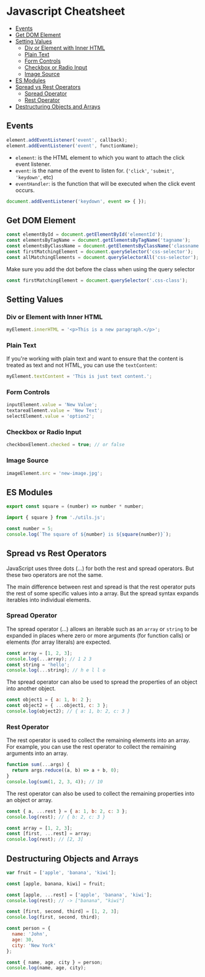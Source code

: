 # Javascript Cheatsheet
<!-- TOC -->

- [Events](#events)
- [Get DOM Element](#get-dom-element)
- [Setting Values](#setting-values)
    - [Div or Element with Inner HTML](#div-or-element-with-inner-html)
    - [Plain Text](#plain-text)
    - [Form Controls](#form-controls)
    - [Checkbox or Radio Input](#checkbox-or-radio-input)
    - [Image Source](#image-source)
- [ES Modules](#es-modules)
- [Spread vs Rest Operators](#spread-vs-rest-operators)
    - [Spread Operator](#spread-operator)
    - [Rest Operator](#rest-operator)
- [Destructuring Objects and Arrays](#destructuring-objects-and-arrays)

<!-- /TOC -->


<a id="markdown-events" name="events"></a>

## Events

```js
element.addEventListener('event', callback);
element.addEventListener('event', functionName);
```

- `element`: is the HTML element to which you want to attach the click event listener.
- `event`: is the name of the event to listen for. (`'click'`, `'submit'`, `'keydown'`, etc)
- `eventHandler`: is the function that will be executed when the click event occurs.


```js
document.addEventListener('keydown', event => { });
```

<a id="markdown-get-dom-element" name="get-dom-element"></a>

## Get DOM Element
```js
const elementById = document.getElementById('elementId');
const elementsByTagName = document.getElementsByTagName('tagname');
const elementsByClassName = document.getElementsByClassName('classname');
const firstMatchingElement = document.querySelector('css-selector');
const allMatchingElements = document.querySelectorAll('css-selector');
```

Make sure you add the dot before the class when using the query selector

```js
const firstMatchingElement = document.querySelector('.css-class');
```

<a id="markdown-setting-values" name="setting-values"></a>

## Setting Values

<a id="markdown-div-or-element-with-inner-html" name="div-or-element-with-inner-html"></a>

### Div or Element with Inner HTML

```js
myElement.innerHTML = '<p>This is a new paragraph.</p>';
```

<a id="markdown-plain-text" name="plain-text"></a>

### Plain Text

If you're working with plain text and want to ensure that the content is treated as text and not
HTML, you can use the `textContent`:

```js
myElement.textContent = 'This is just text content.';
```

<a id="markdown-form-controls" name="form-controls"></a>

### Form Controls

```javascript
inputElement.value = 'New Value';
textareaElement.value = 'New Text';
selectElement.value = 'option2';
```

<a id="markdown-checkbox-or-radio-input" name="checkbox-or-radio-input"></a>

### Checkbox or Radio Input

```javascript
checkboxElement.checked = true; // or false
```

<a id="markdown-image-source" name="image-source"></a>

### Image Source

```javascript
imageElement.src = 'new-image.jpg';
```

<!------- SETTING VALUES END ------->


<a id="markdown-es-modules" name="es-modules"></a>

## ES Modules

```js
export const square = (number) => number * number;
```

```js
import { square } from './utils.js';

const number = 5;
console.log(`The square of ${number} is ${square(number)}`);
```

<a id="markdown-spread-vs-rest-operators" name="spread-vs-rest-operators"></a>

## Spread vs Rest Operators

JavaScript uses three dots (...) for both the rest and spread operators. But these two
operators are not the same.


The main difference between rest and spread is that the rest operator puts the rest of
some specific values into a array. But the spread syntax expands iterables into
individual elements.

<a id="markdown-spread-operator" name="spread-operator"></a>

### Spread Operator

The spread operator (...) allows an iterable such as an `array` or `string` to be
expanded in places where zero or more arguments (for function calls) or elements (for
array literals) are expected.

```js
const array = [1, 2, 3];
console.log(...array); // 1 2 3
const string = 'hello';
console.log(...string); // h e l l o
```

The spread operator can also be used to spread the properties of an object into
another object.

```js
const object1 = { a: 1, b: 2 };
const object2 = { ...object1, c: 3 };
console.log(object2); // { a: 1, b: 2, c: 3 }
```

<a id="markdown-rest-operator" name="rest-operator"></a>

### Rest Operator

The rest operator is used to collect the remaining elements into an array. For example,
you can use the rest operator to collect the remaining arguments into an array.

```js
function sum(...args) {
  return args.reduce((a, b) => a + b, 0);
}
console.log(sum(1, 2, 3, 4)); // 10
```

The rest operator can also be used to collect the remaining properties into an object or
array.

```js
const { a, ...rest } = { a: 1, b: 2, c: 3 };
console.log(rest); // { b: 2, c: 3 }
```

```js
const array = [1, 2, 3];
const [first, ...rest] = array;
console.log(rest); // [2, 3]
```

<a id="markdown-destructuring-objects-and-arrays" name="destructuring-objects-and-arrays"></a>

## Destructuring Objects and Arrays

```js
var fruit = ['apple', 'banana', 'kiwi'];

const [apple, banana, kiwi] = fruit;

const [apple, ...rest] = ['apple', 'banana', 'kiwi'];
console.log(rest); // -> ["banana", "kiwi"]
```

```js
const [first, second, third] = [1, 2, 3];
console.log(first, second, third);
```

```js
const person = {
  name: 'John',
  age: 30,
  city: 'New York'
};

const { name, age, city } = person;
console.log(name, age, city);
```




